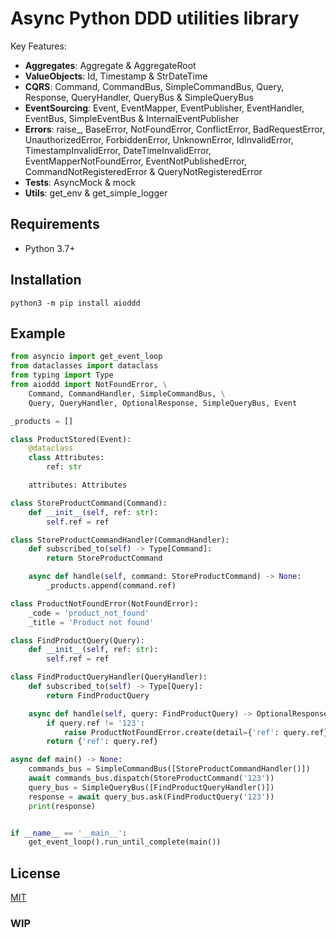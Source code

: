 # Async Python DDD utilities library

Key Features:

* **Aggregates**: Aggregate & AggregateRoot
* **ValueObjects**: Id, Timestamp & StrDateTime
* **CQRS**: Command, CommandBus, SimpleCommandBus, Query, Response, QueryHandler, QueryBus & SimpleQueryBus
* **EventSourcing**: Event, EventMapper, EventPublisher, EventHandler, EventBus, SimpleEventBus & InternalEventPublisher
* **Errors**: raise_, BaseError, NotFoundError, ConflictError, BadRequestError, UnauthorizedError, ForbiddenError, UnknownError, IdInvalidError, TimestampInvalidError, DateTimeInvalidError, EventMapperNotFoundError, EventNotPublishedError, CommandNotRegisteredError & QueryNotRegisteredError
* **Tests**: AsyncMock & mock
* **Utils**: get_env & get_simple_logger

## Requirements

- Python 3.7+

## Installation

```shell
python3 -m pip install aioddd
```

## Example

```python
from asyncio import get_event_loop
from dataclasses import dataclass
from typing import Type
from aioddd import NotFoundError, \
    Command, CommandHandler, SimpleCommandBus, \
    Query, QueryHandler, OptionalResponse, SimpleQueryBus, Event

_products = []

class ProductStored(Event):
    @dataclass
    class Attributes:
        ref: str

    attributes: Attributes

class StoreProductCommand(Command):
    def __init__(self, ref: str):
        self.ref = ref

class StoreProductCommandHandler(CommandHandler):
    def subscribed_to(self) -> Type[Command]:
        return StoreProductCommand

    async def handle(self, command: StoreProductCommand) -> None:
        _products.append(command.ref)

class ProductNotFoundError(NotFoundError):
    _code = 'product_not_found'
    _title = 'Product not found'

class FindProductQuery(Query):
    def __init__(self, ref: str):
        self.ref = ref

class FindProductQueryHandler(QueryHandler):
    def subscribed_to(self) -> Type[Query]:
        return FindProductQuery

    async def handle(self, query: FindProductQuery) -> OptionalResponse:
        if query.ref != '123':
            raise ProductNotFoundError.create(detail={'ref': query.ref})
        return {'ref': query.ref}

async def main() -> None:
    commands_bus = SimpleCommandBus([StoreProductCommandHandler()])
    await commands_bus.dispatch(StoreProductCommand('123'))
    query_bus = SimpleQueryBus([FindProductQueryHandler()])
    response = await query_bus.ask(FindProductQuery('123'))
    print(response)


if __name__ == '__main__':
    get_event_loop().run_until_complete(main())
```

## License

[MIT](https://github.com/aiopy/python-aioddd/blob/master/LICENSE)


### WIP
